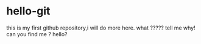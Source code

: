 # hello-git
this is my first github repository,i will do more here.
what ?????
tell me why!
can you find me ? hello?
